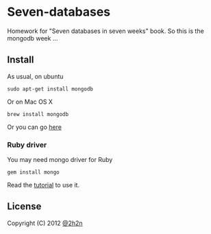 # Seven-databases

Homework for "Seven databases in seven weeks" book. So this is the mongodb week ...

## Install

As usual, on ubuntu

    sudo apt-get install mongodb

Or on Mac OS X

    brew install mongodb

Or you can go [here](http://www.mongodb.org/downloads)

### Ruby driver

You may need mongo driver for Ruby

    gem install mongo

Read the [tutorial](http://api.mongodb.org/ruby/current/file.TUTORIAL.html) to use it.

## License

Copyright (C) 2012 [@2h2n](https://twitter.com/2h2n/)

